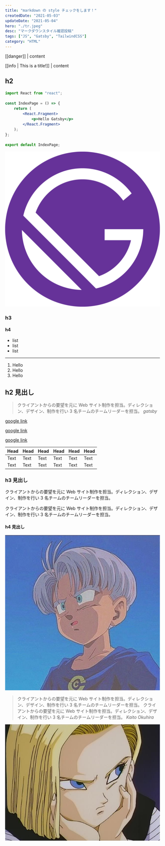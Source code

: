 ```yaml
---
title: "markdown の style チェックをします！"
createdDate: "2021-05-03"
updateDate: "2021-05-04"
hero: "./tr.jpeg"
desc: "マークダウンスタイル確認投稿"
tags: ["JS", "Gatsby", "TailwindCSS"]
category: "HTML"
---
```


[[danger]]
| content

[[info | This is a title!]]
| content

## h2

```jsx
import React from "react";

const IndexPage = () => {
	return (
		<React.Fragment>
			<p>Hello Gatsby</p>
		</React.Fragment>
	);
};

export default IndexPage;
```

![gatsby](./icon.png)

### h3

#### h4

- list
- list
- list

---

1. Hello
1. Hello
1. Hello

## h2 見出し

> クライアントからの要望を元に Web サイト制作を担当。ディレクション、デザイン、制作を行い 3 名チームのチームリーダーを担当。
> <cite>gatsby</cite>

[google link](https://google.com)

[google link](https://google.com)

[google link](https://google.com)

| Head | Head | Head | Head | Head | Head |
| ---- | ---- | ---- | ---- | ---- | ---- |
| Text | Text | Text | Text | Text | Text |
| Text | Text | Text | Text | Text | Text |

### h3 見出し

クライアントからの要望を元に Web サイト制作を担当。ディレクション、デザイン、制作を行い 3 名チームのチームリーダーを担当。

クライアントからの要望を元に Web サイト制作を担当。ディレクション、デザイン、制作を行い 3 名チームのチームリーダーを担当。

#### h4 見出し

![gatsby](./tr.jpeg)

> クライアントからの要望を元に Web サイト制作を担当。ディレクション、デザイン、制作を行い 3 名チームのチームリーダーを担当。
> クライアントからの要望を元に Web サイト制作を担当。ディレクション、デザイン、制作を行い 3 名チームのチームリーダーを担当。
> <cite>Kaito Okuhira</cite>

![gatsby](./18.jpeg)
